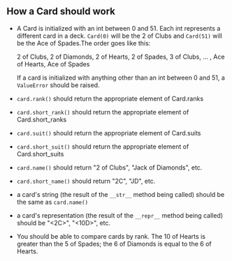 How a Card should work
----------------------

- A Card is initialized with an int between 0 and 51. Each int represents a 
  different card in a deck. `Card(0)` will be the 2 of Clubs and `Card(51)` will 
  be the Ace of Spades.The order goes like this:

  2 of Clubs, 2 of Diamonds, 2 of Hearts, 2 of Spades, 3 of Clubs, ... , 
  Ace of Hearts, Ace of Spades

  If a card is initialized with anything other than an int between 0 and 51, 
  a `ValueError` should be raised.

- `card.rank()` should return the appropriate element of Card.ranks 
- `card.short_rank()` should return the appropriate element of Card.short_ranks 
- `card.suit()` should return the appropriate element of Card.suits
- `card.short_suit()` should return the appropriate element of Card.short_suits 
- `card.name()` should return "2 of Clubs", "Jack of Diamonds", etc.
- `card.short_name()` should return "2C", "JD", etc.
- a card's string (the result of the `__str__` method being called)
  should be the same as `card.name()`
- a card's representation (the result of the `__repr__` method being called) should 
  be "<2C>", "<10D>", etc.
- You should be able to compare cards by rank. The 10 of Hearts is greater than
  the 5 of Spades; the 6 of Diamonds is equal to the 6 of Hearts.
